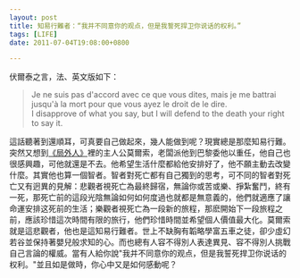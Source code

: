```yaml
---
layout: post
title: 知易行難者：“我并不同意你的观点，但是我誓死捍卫你说话的权利。”
tags: [LIFE]
date: 2011-07-04T19:08:00+0800

---
```


伏爾泰之言，法、英文版如下：

> Je ne suis pas d'accord avec ce que vous dites, mais je me battrai jusqu'à la mort pour que vous ayez le droit de le dire.  
I disapprove of what you say, but I will defend to the death your right to say it.

這話聽著到還順耳，可真要自己做起來，幾人能做到呢？現實總是那麼知易行難。突然又想到[《局外人》][Link 1]裡的主人公莫爾索，老闆派他到巴黎委他以重任，他自己也很感興趣，可他就還是不去。他希望生活什麼都給他安排好了，他不願主動去改變什麼。其實他也算一個智者。智者對死亡都有自己獨到的思考，可不同的智者對死亡又有迥異的見解：悲觀者視死亡為最終歸宿，無論你或苦或樂、掙紮奮鬥，終有一死，那死亡前的這段光陰無論如何如何度過也就都是無意義的，他們就適應了讓命運安排这死前的生活；樂觀者視死亡為一段新的旅程，那麽開始下一段旅程之前，應該珍惜這次時間有限的旅行，他們珍惜時間並希望個人價值最大化。莫爾索就是這悲觀者，他也是這知易行難者。世上不缺胸有韜略學富五車之徒，卻少虛幻若谷並保持著嬰兒般求知的心。而也總有人容不得別人表達異見、容不得別人挑戰自己言論的權威。當有人給你說"我并不同意你的观点，但是我誓死捍卫你说话的权利。"並且如是做時，你心中又是如何感動呢？


[Link 1]: http://book.douban.com/subject/1052203/